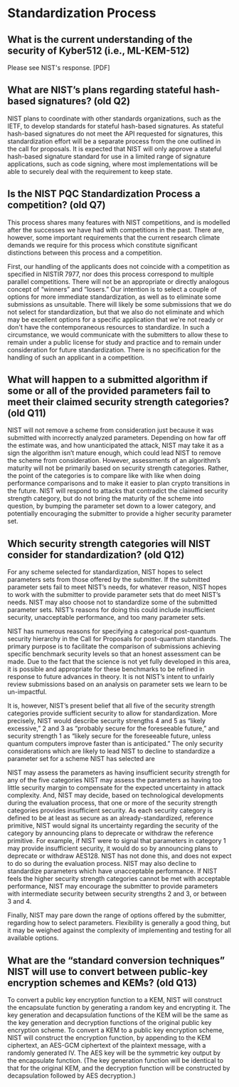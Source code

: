# Standardization Process
## What is the current understanding of the security of Kyber512 (i.e., ML-KEM-512)
Please see NIST's response. [PDF]
## What are NIST’s plans regarding stateful hash-based signatures? (old Q2)
NIST plans to coordinate with other standards organizations, such as the IETF, to develop standards for stateful hash-based signatures. As stateful hash-based signatures do not meet the API requested for signatures, this standardization effort will be a separate process from the one outlined in the call for proposals. It is expected that NIST will only approve a stateful hash-based signature standard for use in a limited range of signature applications, such as code signing, where most implementations will be able to securely deal with the requirement to keep state.

## Is the NIST PQC Standardization Process a competition? (old Q7)
This process shares many features with NIST competitions, and is modelled after the successes we have had with competitions in the past.  There are, however, some important requirements that the current research climate demands we require for this process which constitute significant distinctions between this process and a competition.

First, our handling of the applicants does not coincide with a competition as specified in NISTIR 7977, nor does this process correspond to multiple parallel competitions.  There will not be an appropriate or directly analogous concept of “winners” and “losers.”  Our intention is to select a couple of options for more immediate standardization, as well as to eliminate some submissions as unsuitable. There will likely be some submissions that we do not select for standardization, but that we also do not eliminate and which may be excellent options for a specific application that we're not ready or don't have the contemporaneous resources to standardize.  In such a circumstance, we would communicate with the submitters to allow these to remain under a public license for study and practice and to remain under consideration for future standardization.  There is no specification for the handling of such an applicant in a competition.

## What will happen to a submitted algorithm if some or all of the provided parameters fail to meet their claimed security strength categories? (old Q11)
NIST will not remove a scheme from consideration just because it was submitted with incorrectly analyzed parameters. Depending on how far off the estimate was, and how unanticipated the attack, NIST may take it as a sign the algorithm isn’t mature enough, which could lead NIST to remove the scheme from consideration. However, assessments of an algorithm’s maturity will not be primarily based on security strength categories. Rather, the point of the categories is to compare like with like when doing performance comparisons and to make it easier to plan crypto transitions in the future. NIST will respond to attacks that contradict the claimed security strength category, but do not bring the maturity of the scheme into question, by bumping the parameter set down to a lower category, and potentially encouraging the submitter to provide a higher security parameter set.

## Which security strength categories will NIST consider for standardization? (old Q12)
For any scheme selected for standardization, NIST hopes to select parameters sets from those offered by the submitter. If the submitted parameter sets fail to meet NIST’s needs, for whatever reason, NIST hopes to work with the submitter to provide parameter sets that do meet NIST’s needs. NIST may also choose not to standardize some of the submitted parameter sets. NIST’s reasons for doing this could include insufficient security, unacceptable performance, and too many parameter sets.

NIST has numerous reasons for specifying a categorical post-quantum security hierarchy in the Call for Proposals for post-quantum standards.  The primary purpose is to facilitate the comparison of submissions achieving specific benchmark security levels so that an honest assessment can be made.  Due to the fact that the science is not yet fully developed in this area, it is possible and appropriate for these benchmarks to be refined in response to future advances in theory.  It is not NIST’s intent to unfairly review submissions based on an analysis on parameter sets we learn to be un-impactful.

It is, however, NIST’s present belief that all five of the security strength categories provide sufficient security to allow for standardization. More precisely, NIST would describe security strengths 4 and 5 as “likely excessive,” 2 and 3 as “probably secure for the foreseeable future,” and security strength 1 as “likely secure for the foreseeable future, unless quantum computers improve faster than is anticipated.” The only security considerations which are likely to lead NIST to decline to standardize a parameter set for a scheme NIST has selected are

NIST may assess the parameters as having insufficient security strength for any of the five categories
NIST may assess the parameters as having too little security margin to compensate for the expected uncertainty in attack complexity. And, NIST may decide, based on technological developments during the evaluation process, that one or more of the security strength categories provides insufficient security. As each security category is defined to be at least as secure as an already-standardized, reference primitive, NIST would signal its uncertainty regarding the security of the category by announcing plans to deprecate or withdraw the reference primitive. For example, if NIST were to signal that parameters in category 1 may provide insufficient security, it would do so by announcing plans to deprecate or withdraw AES128. NIST has not done this, and does not expect to do so during the evaluation process.
NIST may also decline to standardize parameters which have unacceptable performance. If NIST feels the higher security strength categories cannot be met with acceptable performance, NIST may encourage the submitter to provide parameters with intermediate security between security strengths 2 and 3, or between 3 and 4.

Finally, NIST may pare down the range of options offered by the submitter, regarding how to select parameters. Flexibility is generally a good thing, but it may be weighed against the complexity of implementing and testing for all available options.

## What are the “standard conversion techniques” NIST will use to convert between public-key encryption schemes and KEMs? (old Q13)
To convert a public key encryption function to a KEM, NIST will construct the encapsulate function by generating a random key and encrypting it. The key generation and decapsulation functions of the KEM will be the same as the key generation and decryption functions of the original public key encryption scheme. To convert a KEM to a public key encryption scheme, NIST will construct the encryption function, by appending to the KEM ciphertext, an AES-GCM ciphertext of the plaintext message, with a randomly generated IV. The AES key will be the symmetric key output by the encapsulate function. (The key generation function will be identical to that for the original KEM, and the decryption function will be constructed by decapsulation followed by AES decryption.)